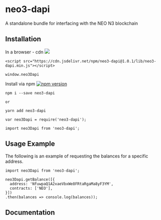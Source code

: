 # neo3-dapi
A standalone bundle for interfacing with the NEO N3 blockchain

## Installation

In a browser - cdn [![](https://data.jsdelivr.com/v1/package/npm/neo3-dapi/badge)](https://www.jsdelivr.com/package/npm/neo3-dapi)
```
<script src="https://cdn.jsdelivr.net/npm/neo3-dapi@1.0.1/lib/neo3-dapi.min.js"></script>
```
```
window.neo3Dapi
```

Install via npm [![npm version](https://badge.fury.io/js/neo3-dapi.svg)](https://badge.fury.io/js/neo3-dapi)
```
npm i --save neo3-dapi

or

yarn add neo3-dapi
```

```
var neo3Dapi = require('neo3-dapi');

import neo3Dapi from 'neo3-dapi';
```

## Usage Example

The following is an example of requesting the balances for a specific address.
```
import neo3Dapi from 'neo3-dapi';

neo3Dapi.getBalance([{
  address: 'NfuwpaQ1A2xaeVbxWe8FRtaRgaMa8yF3YM',
  contracts: ['NEO'],
}])
.then(balances => console.log(balances));
```

## Documentation



